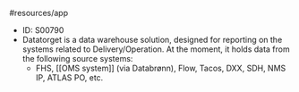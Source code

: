 #resources/app 

- ID: S00790
- Datatorget is a data warehouse solution, designed for reporting on the systems related to Delivery/Operation. At the moment, it holds data from the following source systems:
	- FHS, [[OMS system]] (via Databrønn), Flow, Tacos, DXX, SDH, NMS IP, ATLAS PO, etc.